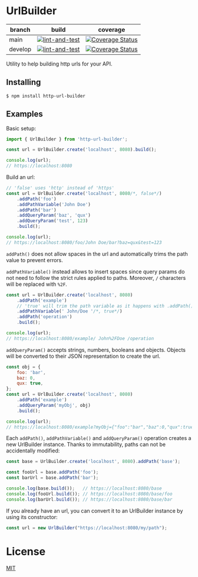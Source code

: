 # UrlBuilder

| branch | build | coverage |
| --- | --- | --- |
| main | [![lint-and-test](https://github.com/FlamingTuri/url-builder/actions/workflows/lint-and-test.yml/badge.svg)](https://github.com/FlamingTuri/url-builder/actions/workflows/lint-and-test.yml) | [![Coverage Status](https://coveralls.io/repos/github/FlamingTuri/url-builder/badge.svg?branch=main)](https://coveralls.io/github/FlamingTuri/url-builder?branch=main) |
| develop | [![lint-and-test](https://github.com/FlamingTuri/url-builder/actions/workflows/lint-and-test.yml/badge.svg?branch=develop)](https://github.com/FlamingTuri/url-builder/actions/workflows/lint-and-test.yml) | [![Coverage Status](https://coveralls.io/repos/github/FlamingTuri/url-builder/badge.svg?branch=develop)](https://coveralls.io/github/FlamingTuri/url-builder?branch=develop) |

Utility to help building http urls for your API.

## Installing

```
$ npm install http-url-builder
```

## Examples

Basic setup:
```js
import { UrlBuilder } from 'http-url-builder';

const url = UrlBuilder.create('localhost', 8080).build();

console.log(url);
// https://localhost:8080
```

Build an url:
```js
// 'false' uses 'http' instead of 'https'
const url = UrlBuilder.create('localhost', 8080/*, false*/)
    .addPath('foo')
    .addPathVariable('John Doe')
    .addPath('bar')
    .addQueryParam('baz', 'qux')
    .addQueryParam('test', 123)
    .build();

console.log(url);
// https://localhost:8080/foo/John Doe/bar?baz=qux&test=123
```

`addPath()` does not allow spaces in the url and automatically trims the path value to prevent errors.

`addPathVariable()` instead allows to insert spaces since query params do not need to follow the strict rules applied to paths. Moreover, `/` characters will be replaced with `%2F`.

```js
const url = UrlBuilder.create('localhost', 8080)
    .addPath('example')
    // 'true' will trim the path variable as it happens with .addPath()
    .addPathVariable(' John/Doe '/*, true*/)
    .addPath('operation')
    .build();

console.log(url);
// https://localhost:8080/example/ John%2FDoe /operation
```

`addQueryParam()` accepts strings, numbers, booleans and objects. Objects will be converted to their JSON representation to create the url.
```js
const obj = {
    foo: 'bar',
    baz: 0,
    qux: true,
};
const url = UrlBuilder.create('localhost', 8080)
    .addPath('example')
    .addQueryParam('myObj', obj)
    .build();

console.log(url);
// https://localhost:8080/example?myObj={"foo":"bar","baz":0,"qux":true}
```

Each `addPath()`, `addPathVariable()` and `addQueryParam()` operation creates a new UrlBuilder instance.
Thanks to immutability, paths can not be accidentally modified:
```js
const base = UrlBuilder.create('localhost', 8080).addPath('base');

const fooUrl = base.addPath('foo');
const barUrl = base.addPath('bar');

console.log(base.build());   // https://localhost:8080/base
console.log(fooUrl.build()); // https://localhost:8080/base/foo
console.log(barUrl.build()); // https://localhost:8080/base/bar
```

If you already have an url, you can convert it to an UrlBuilder instance by using its constructor:
```js
const url = new UrlBuilder("https://localhost:8080/my/path");
```

# License

[MIT](LICENSE)
